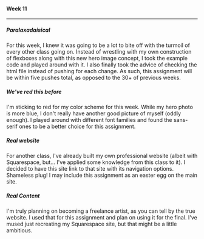#### Week 11

---

##### Paralaxadaisical

For this week, I knew it was going to be a lot to bite off with the turmoil of every other class going on. Instead of wrestling with my own construction of flexboxes along with this new hero image concept, I took the example code and played around with it. I also finally took the advice of checking the html file instead of pushing for each change. As such, this assignment will be within five pushes total, as opposed to the 30+ of previous weeks.

##### We've red this before

I'm sticking to red for my color scheme for this week. While my hero photo is more blue, I don't really have another good picture of myself (oddly enough). I played around with different font families and found the sans-serif ones to be a better choice for this assignment.


##### Real website

For another class, I've already built my own professional website (albeit with Squarespace, but... I've applied some knowledge from this class to it). I decided to have this site link to that site with its navigation options. Shameless plug! I may include this assignment as an easter egg on the main site.

##### Real Content

I'm truly planning on becoming a freelance artist, as you can tell by the true website. I used that for this assignment and plan on using it for the final. I've mused just recreating my Squarespace site, but that might be a little ambitious.

